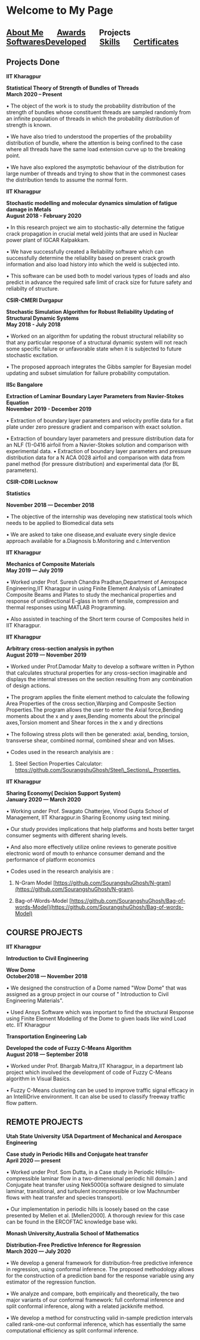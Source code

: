 # Welcome to My Page

## **[About Me](https://sourangshughosh.github.io)**      &ensp;    &ensp;                **[Awards](https://sourangshughosh.github.io/Awards)**   &ensp; &ensp;  **Projects**       &ensp;        &ensp;      **[SoftwaresDeveloped](https://sourangshughosh.github.io/SoftwaresDeveloped)**  &ensp;  &ensp;   **[Skills](https://sourangshughosh.github.io/Skills)**   &ensp;        &ensp;     **[Certificates](https://sourangshughosh.github.io/Certificates)**

## **Projects Done**

**IIT Kharagpur**

**Statistical Theory of Strength of Bundles of Threads**                                                                                    
**March 2020 – Present**

• The object of the work is to study the probability distribution of the strength of bundles whose constituent threads are sampled randomly from an infinite population of threads in which the probability distribution of strength is known.

• We have also tried to understood the properties of the probability distribution of bundle, where the attention is being confined to the case where all threads have the same load extension curve up to the breaking point.

• We have also explored the asymptotic behaviour of the distribution for large number of threads and trying to show that in the commonest cases the distribution tends to assume the normal form.

**IIT Kharagpur**

**Stochastic modelling and molecular dynamics simulation of fatigue damage in Metals**                                                  
**August 2018 - February 2020**

• In this research project we aim to stochastic-ally determine the fatigue crack propagation in crucial metal weld joints that are used in Nuclear power plant of IGCAR Kalpakkam.

• We have successfully created a Reliability software which can successfully determine the reliability based on present crack growth information and also load history into which the weld is subjected into.

• This software can be used both to model various types of loads and also predict in advance the required safe limit of crack size for future safety and reliabilty of structure.

**CSIR-CMERI Durgapur**

**Stochastic Simulation Algorithm for Robust Reliability Updating of Structural Dynamic Systems**                                           
**May 2018 - July 2018**

• Worked on an algorithm for updating the robust structural reliability so that any particular response of a structural dynamic system will not reach some specific failure or unfavorable state when it is subjected to future stochastic excitation.

• The proposed approach integrates the Gibbs sampler for Bayesian model updating and subset simulation for failure probability computation.

**IISc Bangalore**

**Extraction of Laminar Boundary Layer Parameters from Navier-Stokes Equation**                                                          
**November 2019 - December 2019**

• Extraction of boundary layer parameters and velocity profile data for a flat plate under zero pressure gradient and comparison with exact solution.

• Extraction of boundary layer parameters and pressure distribution data for an NLF (1)-0416 airfoil from a Navier-Stokes solution and comparison with experimental data. • Extraction of boundary layer parameters and pressure distribution data for a N ACA 0028 airfoil and comparison with data from panel method (for pressure distribution) and experimental data (for BL parameters).

**CSIR-CDRI Lucknow**

**Statistics**

**November 2018 — December 2018** 

• The objective of the internship was developing new statistical tools which needs to be applied to Biomedical data sets

• We are asked to take one disease,and evaluate every single device approach available for a.Diagnosis b.Monitoring and c.Intervention

**IIT Kharagpur**

**Mechanics of Composite Materials**                                                                                                                     
**May 2019 — July 2019**

• Worked under Prof. Suresh Chandra Pradhan,Department of Aerospace Engineering,IIT Kharagpur in using Finite Element Analysis of Laminated Composite Beams and Plates to study the mechanical properties and response of unidirectional E-glass in term of tensile, compression and thermal responses using MATLAB Programming.

• Also assisted in teaching of the Short term course of Composites held in IIT Kharagpur.

**IIT Kharagpur**

**Arbitrary cross-section analysis in python**                                                                                                          
**August 2019 — November 2019**

• Worked under Prof.Damodar Maity to develop a software written in Python that calculates structural properties for any cross-section imaginable and displays the internal stresses on the section resulting from any combination of design actions.

• The program applies the finite element method to calculate the following Area Properties of the cross section,Warping and Composite Section Properties.The program allows the user to enter the Axial force,Bending moments about the x and y axes,Bending moments about the principal axes,Torsion moment and Shear forces in the x and y directions

• The following stress plots will then be generated: axial, bending, torsion, transverse shear, combined normal, combined shear and von Mises.

• Codes used in the research analyisis are :

1. Steel Section Properties Calculator: [https://github.com/SourangshuGhosh/Steel\_Sections\_ Properties.](https://github.com/SourangshuGhosh/Steel_Sections_%20Properties.)

**IIT Kharagpur**

**Sharing Economy( Decision Support System)**                                                                                                              
**January 2020 — March 2020**

• Working under Prof. Swagato Chatterjee, Vinod Gupta School of Management, IIT Kharagpur.in Sharing Economy using text mining.

• Our study provides implications that help platforms and hosts better target consumer segments with different sharing levels.

• And also more effectively utilize online reviews to generate positive electronic word of mouth to enhance consumer demand and the performance of platform economics

• Codes used in the research analyisis are :

1. N-Gram Model [https://github.com/SourangshuGhosh/N-gram](https://github.com/SourangshuGhosh/N-gram).

2. Bag-of-Words-Model [https://github.com/SourangshuGhosh/Bag-of-words-Model](https://github.com/SourangshuGhosh/Bag-of-words-Model)

## **COURSE PROJECTS**

**IIT Kharagpur**

**Introduction to Civil Engineering**

**Wow Dome**                                                                                                                                            
**October2018 — November 2018**

• We designed the construction of a Dome named &quot;Wow Dome&quot; that was assigned as a group project in our course of &quot; Introduction to Civil Engineering Materials&quot;.

• Used Ansys Software which was important to find the structural Response using Finite Element Modelling of the Dome to given loads like wind Load etc. IIT Kharagpur

**Transportation Engineering Lab**

**Developed the code of Fuzzy C-Means Algorithm**                                                                                                      
**August 2018 — September 2018**

• Worked under Prof. Bhargab Maitra,IIT Kharagpur, in a department lab project which involved the development of code of Fuzzy C-Means algorithm in Visual Basics.

• Fuzzy C-Means clustering can be used to improve traffic signal efficacy in an IntelliDrive environment. It can alse be used to classify freeway traffic flow pattern.

## **REMOTE PROJECTS**

**Utah State University**
**USA Department of Mechanical and Aerospace Engineering** 

**Case study in Periodic Hills and Conjugate heat transfer**                      
**April 2020 — present**

• Worked under Prof. Som Dutta, in a Case study in Periodic Hills(in-compressible laminar flow in a two-dimensional periodic hill domain.) and Conjugate heat transfer using Nek5000(a software designed to simulate laminar, transitional, and turbulent incompressible or low Machnumber flows with heat transfer and species transport).

• Our implementation in periodic hills is loosely based on the case presented by Mellen et al. [Mellen2000]. A thorough review for this case can be found in the ERCOFTAC knowledge base wiki.

**Monash University,Australia**
**School of Mathematics**

**Distribution-Free Predictive Inference for Regression**                                                                              
**March 2020 — July 2020**

• We develop a general framework for distribution-free predictive inference in regression, using conformal inference. The proposed methodology allows for the construction of a prediction band for the response variable using any estimator of the regression function.

• We analyze and compare, both empirically and theoretically, the two major variants of our conformal framework: full conformal inference and split conformal inference, along with a related jackknife method.

• We develop a method for constructing valid in-sample prediction intervals called rank-one-out conformal inference, which has essentially the same computational efficiency as split conformal inference.
